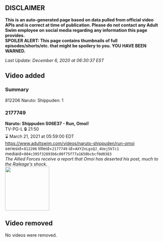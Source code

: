 ## DISCLAIMER
**This is an auto-generated page based on data pulled from official video APIs and is correct at time of publication. Please do not contact any Adult Swim employee on social media regarding any information this page provides.**  
**SPOILER ALERT: This page contains thumbnails of full episodes/shorts/etc. that might be spoilery to you. YOU HAVE BEEN WARNED.**  

_Last Update: December 6, 2020 at 06:30:37 EST_
## Video added
### Summary
812206 Naruto: Shippuden: 1  
### 2177749
**Naruto: Shippuden S06E37 - Run, Omoi!**  
TV-PG-L 🔒 21:50  
⌛ March 21, 2021 at 05:59:00 EDT  
https://www.adultswim.com/videos/naruto-shippuden/run-omoi  
seriesid=`812206` titleid=`2177749` id=`AXYZnLgsQJ_4Uej5kTc1` mediaid=`804c395f32893b6c00f75f77a1650bcbcf0d0383`  
_The Allied Forces receive a report that Omoi has deserted his post, much to the Raikage's shock._  
<a href="https://media.cdn.adultswim.com/uploads/20201204/thumbnails/2_20124197143-NarutoShippuden_320_RunOmoi.jpg"><img src="https://media.cdn.adultswim.com/uploads/20201204/thumbnails/2_20124197143-NarutoShippuden_320_RunOmoi.jpg" height="144px" /></a>
## Video removed
No videos were removed.  
